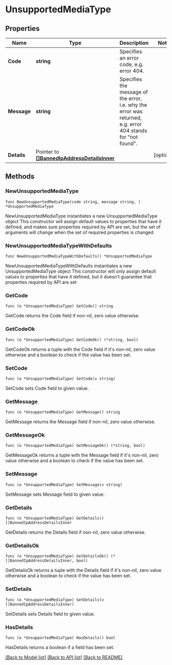 # UnsupportedMediaType

## Properties

Name | Type | Description | Notes
------------ | ------------- | ------------- | -------------
**Code** | **string** | Specifies an error code, e.g. error 404. | 
**Message** | **string** | Specifies the message of the error, i.e. why the error was returned, e.g. error 404 stands for “not found”. | 
**Details** | Pointer to [**[]BannedIpAddressDetailsInner**](BannedIpAddressDetailsInner.md) |  | [optional] 

## Methods

### NewUnsupportedMediaType

`func NewUnsupportedMediaType(code string, message string, ) *UnsupportedMediaType`

NewUnsupportedMediaType instantiates a new UnsupportedMediaType object
This constructor will assign default values to properties that have it defined,
and makes sure properties required by API are set, but the set of arguments
will change when the set of required properties is changed

### NewUnsupportedMediaTypeWithDefaults

`func NewUnsupportedMediaTypeWithDefaults() *UnsupportedMediaType`

NewUnsupportedMediaTypeWithDefaults instantiates a new UnsupportedMediaType object
This constructor will only assign default values to properties that have it defined,
but it doesn't guarantee that properties required by API are set

### GetCode

`func (o *UnsupportedMediaType) GetCode() string`

GetCode returns the Code field if non-nil, zero value otherwise.

### GetCodeOk

`func (o *UnsupportedMediaType) GetCodeOk() (*string, bool)`

GetCodeOk returns a tuple with the Code field if it's non-nil, zero value otherwise
and a boolean to check if the value has been set.

### SetCode

`func (o *UnsupportedMediaType) SetCode(v string)`

SetCode sets Code field to given value.


### GetMessage

`func (o *UnsupportedMediaType) GetMessage() string`

GetMessage returns the Message field if non-nil, zero value otherwise.

### GetMessageOk

`func (o *UnsupportedMediaType) GetMessageOk() (*string, bool)`

GetMessageOk returns a tuple with the Message field if it's non-nil, zero value otherwise
and a boolean to check if the value has been set.

### SetMessage

`func (o *UnsupportedMediaType) SetMessage(v string)`

SetMessage sets Message field to given value.


### GetDetails

`func (o *UnsupportedMediaType) GetDetails() []BannedIpAddressDetailsInner`

GetDetails returns the Details field if non-nil, zero value otherwise.

### GetDetailsOk

`func (o *UnsupportedMediaType) GetDetailsOk() (*[]BannedIpAddressDetailsInner, bool)`

GetDetailsOk returns a tuple with the Details field if it's non-nil, zero value otherwise
and a boolean to check if the value has been set.

### SetDetails

`func (o *UnsupportedMediaType) SetDetails(v []BannedIpAddressDetailsInner)`

SetDetails sets Details field to given value.

### HasDetails

`func (o *UnsupportedMediaType) HasDetails() bool`

HasDetails returns a boolean if a field has been set.


[[Back to Model list]](../README.md#documentation-for-models) [[Back to API list]](../README.md#documentation-for-api-endpoints) [[Back to README]](../README.md)


